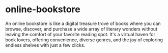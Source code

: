 # online-bookstore
An online bookstore is like a digital treasure trove of books where you can browse, discover, and purchase a wide array of literary wonders without leaving the comfort of your favorite reading spot. It's a virtual haven for book lovers, offering convenience, diverse genres, and the joy of exploring endless shelves with just a few clicks.
